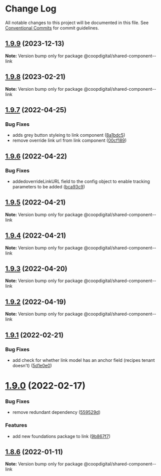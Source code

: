 # Change Log

All notable changes to this project will be documented in this file.
See [Conventional Commits](https://conventionalcommits.org) for commit guidelines.

## [1.9.9](https://github.com/coopdigital/coop-frontend/compare/@coopdigital/shared-component--link@1.9.8...@coopdigital/shared-component--link@1.9.9) (2023-12-13)

**Note:** Version bump only for package @coopdigital/shared-component--link





## [1.9.8](https://github.com/coopdigital/coop-frontend/compare/@coopdigital/shared-component--link@1.9.7...@coopdigital/shared-component--link@1.9.8) (2023-02-21)

**Note:** Version bump only for package @coopdigital/shared-component--link





## [1.9.7](https://github.com/coopdigital/coop-frontend/compare/@coopdigital/shared-component--link@1.9.6...@coopdigital/shared-component--link@1.9.7) (2022-04-25)


### Bug Fixes

* adds grey button styleing to link component ([8a1bdc5](https://github.com/coopdigital/coop-frontend/commit/8a1bdc587c1b0e27837104d75026d4d79ad0b286))
* remove override link url from link component ([00cf189](https://github.com/coopdigital/coop-frontend/commit/00cf189c93c00797ed15d3b2807d9a881292b1b9))





## [1.9.6](https://github.com/coopdigital/coop-frontend/compare/@coopdigital/shared-component--link@1.9.5...@coopdigital/shared-component--link@1.9.6) (2022-04-22)


### Bug Fixes

* addedoverrideLinkURL field to the config object to enable tracking parameters to be added ([bca93c9](https://github.com/coopdigital/coop-frontend/commit/bca93c91e016c69d587cd902085d4a6a0d4a9dae))





## [1.9.5](https://github.com/coopdigital/coop-frontend/compare/@coopdigital/shared-component--link@1.9.4...@coopdigital/shared-component--link@1.9.5) (2022-04-21)

**Note:** Version bump only for package @coopdigital/shared-component--link





## [1.9.4](https://github.com/coopdigital/coop-frontend/compare/@coopdigital/shared-component--link@1.9.3...@coopdigital/shared-component--link@1.9.4) (2022-04-21)

**Note:** Version bump only for package @coopdigital/shared-component--link





## [1.9.3](https://github.com/coopdigital/coop-frontend/compare/@coopdigital/shared-component--link@1.9.2...@coopdigital/shared-component--link@1.9.3) (2022-04-20)

**Note:** Version bump only for package @coopdigital/shared-component--link





## [1.9.2](https://github.com/coopdigital/coop-frontend/compare/@coopdigital/shared-component--link@1.9.1...@coopdigital/shared-component--link@1.9.2) (2022-04-19)

**Note:** Version bump only for package @coopdigital/shared-component--link





## [1.9.1](https://github.com/coopdigital/coop-frontend/compare/@coopdigital/shared-component--link@1.9.0...@coopdigital/shared-component--link@1.9.1) (2022-02-21)


### Bug Fixes

* add check for whether link model has an anchor field (recipes tenant doesn't) ([5d1e0e0](https://github.com/coopdigital/coop-frontend/commit/5d1e0e06780de274e1441864d4770595049134d2))





# [1.9.0](https://github.com/coopdigital/coop-frontend/compare/@coopdigital/shared-component--link@1.8.6...@coopdigital/shared-component--link@1.9.0) (2022-02-17)


### Bug Fixes

* remove redundant dependency ([559529d](https://github.com/coopdigital/coop-frontend/commit/559529de27fa0e328b31791187309b71514043a3))


### Features

* add new foundations package to link ([9b867f7](https://github.com/coopdigital/coop-frontend/commit/9b867f7a077976caf34ac0fba05cb8af56d2c6d6))





## [1.8.6](https://github.com/coopdigital/coop-frontend/compare/@coopdigital/shared-component--link@1.8.5...@coopdigital/shared-component--link@1.8.6) (2022-01-11)

**Note:** Version bump only for package @coopdigital/shared-component--link
